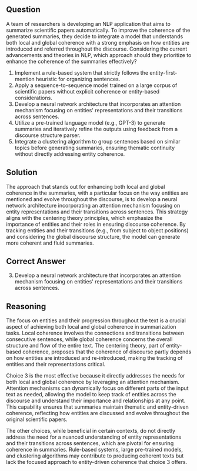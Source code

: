 ## Question
A team of researchers is developing an NLP application that aims to summarize scientific papers automatically. To improve the coherence of the generated summaries, they decide to integrate a model that understands both local and global coherence with a strong emphasis on how entities are introduced and referred throughout the discourse. Considering the current advancements and theories in NLP, which approach should they prioritize to enhance the coherence of the summaries effectively?

1. Implement a rule-based system that strictly follows the entity-first-mention heuristic for organizing sentences.
2. Apply a sequence-to-sequence model trained on a large corpus of scientific papers without explicit coherence or entity-based considerations.
3. Develop a neural network architecture that incorporates an attention mechanism focusing on entities' representations and their transitions across sentences.
4. Utilize a pre-trained language model (e.g., GPT-3) to generate summaries and iteratively refine the outputs using feedback from a discourse structure parser.
5. Integrate a clustering algorithm to group sentences based on similar topics before generating summaries, ensuring thematic continuity without directly addressing entity coherence.

## Solution
The approach that stands out for enhancing both local and global coherence in the summaries, with a particular focus on the way entities are mentioned and evolve throughout the discourse, is to develop a neural network architecture incorporating an attention mechanism focusing on entity representations and their transitions across sentences. This strategy aligns with the centering theory principles, which emphasize the importance of entities and their roles in ensuring discourse coherence. By tracking entities and their transitions (e.g., from subject to object positions) and considering the global discourse structure, the model can generate more coherent and fluid summaries.

## Correct Answer
3. Develop a neural network architecture that incorporates an attention mechanism focusing on entities' representations and their transitions across sentences.

## Reasoning
The focus on entities and their progression throughout the text is a crucial aspect of achieving both local and global coherence in summarization tasks. Local coherence involves the connections and transitions between consecutive sentences, while global coherence concerns the overall structure and flow of the entire text. The centering theory, part of entity-based coherence, proposes that the coherence of discourse partly depends on how entities are introduced and re-introduced, making the tracking of entities and their representations critical.

Choice 3 is the most effective because it directly addresses the needs for both local and global coherence by leveraging an attention mechanism. Attention mechanisms can dynamically focus on different parts of the input text as needed, allowing the model to keep track of entities across the discourse and understand their importance and relationships at any point. This capability ensures that summaries maintain thematic and entity-driven coherence, reflecting how entities are discussed and evolve throughout the original scientific papers.

The other choices, while beneficial in certain contexts, do not directly address the need for a nuanced understanding of entity representations and their transitions across sentences, which are pivotal for ensuring coherence in summaries. Rule-based systems, large pre-trained models, and clustering algorithms may contribute to producing coherent texts but lack the focused approach to entity-driven coherence that choice 3 offers.
